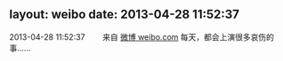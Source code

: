 layout: weibo
date: 2013-04-28 11:52:37
---
2013-04-28 11:52:37  &nbsp;&nbsp;&nbsp;&nbsp;&nbsp;&nbsp; 来自 <a href="http://weibo.com/" rel="nofollow">微博 weibo.com</a>
每天，都会上演很多哀伤的事…… ​​​
